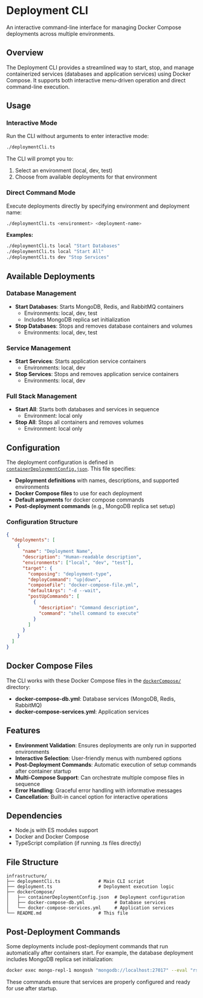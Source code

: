 # Deployment CLI

An interactive command-line interface for managing Docker Compose deployments across multiple environments.

## Overview

The Deployment CLI provides a streamlined way to start, stop, and manage containerized services (databases and application services) using Docker Compose. It supports both interactive menu-driven operation and direct command-line execution.

## Usage

### Interactive Mode

Run the CLI without arguments to enter interactive mode:

```bash
./deploymentCli.ts
```

The CLI will prompt you to:
1. Select an environment (local, dev, test)
2. Choose from available deployments for that environment

### Direct Command Mode

Execute deployments directly by specifying environment and deployment name:

```bash
./deploymentCli.ts <environment> <deployment-name>
```

**Examples:**
```bash
./deploymentCli.ts local "Start Databases"
./deploymentCli.ts local "Start All"
./deploymentCli.ts dev "Stop Services"
```

## Available Deployments

### Database Management
- **Start Databases**: Starts MongoDB, Redis, and RabbitMQ containers
  - Environments: local, dev, test
  - Includes MongoDB replica set initialization
- **Stop Databases**: Stops and removes database containers and volumes
  - Environments: local, dev, test

### Service Management
- **Start Services**: Starts application service containers
  - Environments: local, dev
- **Stop Services**: Stops and removes application service containers
  - Environments: local, dev

### Full Stack Management
- **Start All**: Starts both databases and services in sequence
  - Environment: local only
- **Stop All**: Stops all containers and removes volumes
  - Environment: local only

## Configuration

The deployment configuration is defined in [`containerDeploymentConfig.json`](dockerCompose/containerDeploymentConfig.json). This file specifies:

- **Deployment definitions** with names, descriptions, and supported environments
- **Docker Compose files** to use for each deployment
- **Default arguments** for docker compose commands
- **Post-deployment commands** (e.g., MongoDB replica set setup)

### Configuration Structure

```json
{
  "deployments": [
    {
      "name": "Deployment Name",
      "description": "Human-readable description",
      "environments": ["local", "dev", "test"],
      "target": {
        "composing": "deployment-type",
        "deployCommand": "up|down",
        "composeFile": "docker-compose-file.yml",
        "defaultArgs": "-d --wait",
        "postUpCommands": [
          {
            "description": "Command description",
            "command": "shell command to execute"
          }
        ]
      }
    }
  ]
}
```

## Docker Compose Files

The CLI works with these Docker Compose files in the [`dockerCompose/`](dockerCompose/) directory:

- **docker-compose-db.yml**: Database services (MongoDB, Redis, RabbitMQ)
- **docker-compose-services.yml**: Application services

## Features

- **Environment Validation**: Ensures deployments are only run in supported environments
- **Interactive Selection**: User-friendly menus with numbered options
- **Post-Deployment Commands**: Automatic execution of setup commands after container startup
- **Multi-Compose Support**: Can orchestrate multiple compose files in sequence
- **Error Handling**: Graceful error handling with informative messages
- **Cancellation**: Built-in cancel option for interactive operations

## Dependencies

- Node.js with ES modules support
- Docker and Docker Compose
- TypeScript compilation (if running .ts files directly)

## File Structure

```
infrastructure/
├── deploymentCli.ts              # Main CLI script
├── deployment.ts                 # Deployment execution logic
├── dockerCompose/
│   ├── containerDeploymentConfig.json  # Deployment configuration
│   ├── docker-compose-db.yml           # Database services
│   └── docker-compose-services.yml     # Application services
└── README.md                     # This file
```

## Post-Deployment Commands

Some deployments include post-deployment commands that run automatically after containers start. For example, the database deployment includes MongoDB replica set initialization:

```bash
docker exec mongo-repl-1 mongosh "mongodb://localhost:27017" --eval "rs.initiate({ _id: 'rs0', members: [{ _id: 0, host: 'localhost:27017' }] })"
```

These commands ensure that services are properly configured and ready for use after startup.